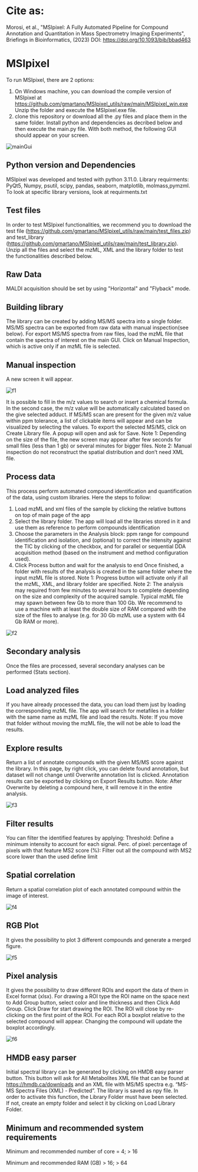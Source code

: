 # Cite as:
Morosi, et al., "MSIpixel: A Fully Automated Pipeline for Compound Annotation and Quantitation in Mass Spectrometry Imaging Experiments", Briefings in Bioinformatics, (2023)
DOI: https://doi.org/10.1093/bib/bbad463

# MSIpixel
To run MSIpixel, there are 2 options:
1)	On Windows machine, you can download the compile version of MSIpixel at https://github.com/gmartano/MSIpixel_utils/raw/main/MSIpixel_win.exe 
Unzip the folder and execute the MSIpixel.exe file.
2)	clone this repository or download all the .py files and place them in the same folder. Install python and dependencies as decribed below and then execute the main.py file. 
With both method, the following GUI should appear on your screen.

![mainGui](https://github.com/gmartano/MSIpixel/assets/91892227/82faa789-b530-4e7a-99a2-898c0f6743a5)

## Python version and Dependencies
MSIpixel was developed and tested with python 3.11.0. Library requirments: PyQt5, Numpy, psutil, scipy, pandas, seaborn, matplotlib, molmass,pymzml. To look at specific library versions, look at requirments.txt

## Test files
In order to test MSIpixel functionalities, we recommend you to download the test file (https://github.com/gmartano/MSIpixel_utils/raw/main/test_files.zip) and test_library (https://github.com/gmartano/MSIpixel_utils/raw/main/test_library.zip).
Unzip all the files and select the mzML, XML and the library folder to test the functionalities described below.

## Raw Data
MALDI acquisition should be set by using "Horizontal" and "Flyback" mode.

## Building library
The library can be created by adding MS/MS spectra into a single folder. MS/MS spectra can be exported from raw data with manual inspection(see below).
For export MS/MS spectra from raw files, load the mzML file that contain the spectra of interest on the main GUI.
Click on Manual Inspection, which is active only if an mzML file is selected.

## Manual inspection
A new screen it will appear. 

![f1](https://github.com/gmartano/MSIpixel/assets/91892227/c410c762-4c73-4231-9109-f69512a79e63)

It is possible to fill in the m/z values to search or insert a chemical formula. In the second case, the m/z value will be automatically calculated based on the give selected adduct. If MS/MS scan are present for the given m/z value within ppm tolerance, a list of clickable items will appear and can be visualized by selecting the values. To export the selected MS/MS, click on Create Library file. A popup will open and ask for Save.
Note 1: Depending on the size of the file, the new screen may appear after few seconds for small files (less than 1 gb) or several minutes for bigger files.
Note 2: Manual inspection do not reconstruct the spatial distribution and don’t need XML file.

## Process data
This process perform automated compound identification and quantification of the data, using custom libraries. Here the steps to follow:
1. Load mzML and xml files of the sample by clicking the relative buttons on top of main page of the app
2. Select the library folder. The app will load all the libraries stored in it and use them as reference to perform compounds identification
3. Choose the parameters in the Analysis block: ppm range for compound identification and isolation, and (optional) to correct the intensity against the TIC by clicking of the checkbox, and for parallel or sequential DDA acquisition method (based on the instrument and method configuration used).
4. Click Process button and wait for the analysis to end Once finished, a folder with results of the analysis is created in the same folder where the input mzML file is stored.
Note 1: Progress button will activate only if all the mzML, XML, and library folder are specified. 
Note 2: The analysis may required from few minutes to several hours to complete depending on the size and complexity of the acquired sample. Typical mzML file may spawn between few Gb to more than 100 Gb. We recommend to use a machine with at least the double size of RAM compared with the size of the files to analyse (e.g. for 30 Gb mzML use a system with 64 Gb RAM or more).

![f2](https://github.com/gmartano/MSIpixel/assets/91892227/27d749ee-03bd-46cc-b8b3-bbb59dceb798)

## Secondary analysis
Once the files are processed, several secondary analyses can be performed (Stats section).


## Load analyzed files
If you have already processed the data, you can load them just by loading the corresponding mzML file. The app will search for metafiles in a folder with the same name as mzML file and load the results.
Note: If you move that folder without moving the mzML file, the will not be able to load the results. 

## Explore results
Return a list of annotate compounds with the given MS/MS score against the library.
In this page, by right click, you can delete found annotation, but dataset will not change until Overwrite annotation list is clicked.
Annotation results can be exported by clicking on Export Results button.
Note: After Overwrite by deleting a compound here, it will remove it in the entire analysis.

![f3](https://github.com/gmartano/MSIpixel/assets/91892227/9a291052-1073-470f-a1ad-462e9f9f396a)

## Filter results
You can filter the identified features by applying:
Threshold: Define a minimum intensity to account for each signal.
Perc. of pixel: percentage of pixels with that feature
MS2 score (%): Filter out all the compound with MS2 score lower than the used define limit

## Spatial correlation
Return a spatial correlation plot of each annotated compound within the image of interest.

![f4](https://github.com/gmartano/MSIpixel/assets/91892227/605fe859-6460-4ef8-b43e-9df06530a7fd)

## RGB Plot
It gives the possibility to plot 3 different compounds and generate a merged figure.

![f5](https://github.com/gmartano/MSIpixel/assets/91892227/3f3097a7-c01b-4755-b640-573afe960c2f)

## Pixel analysis
It gives the possibility to draw different ROIs and export the data of them in Excel format (xlsx).
For drawing a ROI type the ROI name on the space next to Add Group button, select color and line thickness and then Click Add Group.
Click Draw for start drawing the ROI. The ROI will close by re-clicking on the first point of the ROI. For each ROI a boxplot relative to the selected compound will appear. Changing the compound will update the boxplot accordingly.

![f6](https://github.com/gmartano/MSIpixel/assets/91892227/6e4bf734-ca8b-4bfb-85db-2999a14c5c27)

## HMDB easy parser
Initial spectral library can be generated by clicking on HMDB easy parser button. This button will ask for All Metabolites XML file that can be found at https://hmdb.ca/downloads and an XML file with MS/MS spectra e.g. “MS-MS Spectra Files (XML) - Predicted”. The library is saved as npy file.
In order to activate this function, the Library Folder must have been selected. If not, create an empty folder and select it by clicking on Load Library Folder.

## Minimum and recommended system requirements
Minimum and recommended number of core = 4; > 16

Minimum and recommended RAM (GB) > 16; > 64
